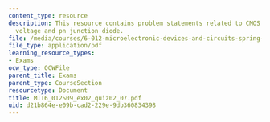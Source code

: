 ```yaml
---
content_type: resource
description: This resource contains problem statements related to CMOS inverter, outout
  voltage and pn junction diode.
file: /media/courses/6-012-microelectronic-devices-and-circuits-spring-2009/d21b864ee09bcad2229e9db360834398_MIT6_012S09_ex02_quiz02_07.pdf
file_type: application/pdf
learning_resource_types:
- Exams
ocw_type: OCWFile
parent_title: Exams
parent_type: CourseSection
resourcetype: Document
title: MIT6_012S09_ex02_quiz02_07.pdf
uid: d21b864e-e09b-cad2-229e-9db360834398
---
```

